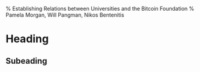 % Establishing Relations between Universities and the Bitcoin Foundation
% Pamela Morgan, Will Pangman, Nikos Bentenitis

# Heading

## Subeading
